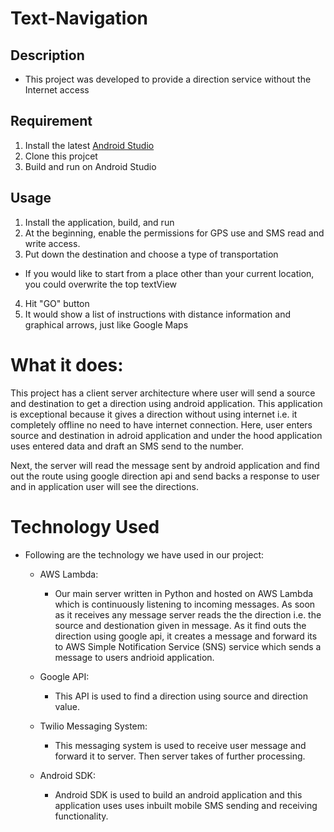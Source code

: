 # Text-Navigation

## Description
- This project was developed to provide a direction service without the Internet access

## Requirement
1. Install the latest [Android Studio](https://developer.android.com/studio/index.html)
2. Clone this projcet
3. Build and run on Android Studio

## Usage
1. Install the application, build, and run
2. At the beginning, enable the permissions for GPS use and SMS read and write access.
3. Put down the destination and choose a type of transportation  
  - If you would like to start from a place other than your current location, you could overwrite the top textView
4. Hit "GO" button
5. It would show a list of instructions with distance information and graphical arrows, just like Google Maps

# What it does:
  This project has a client server architecture where user will send a source and destination to get a direction using android    application. This application is exceptional because it gives a direction without using internet i.e. it completely offline no need to have internet connection. Here, user enters source and destination in adroid application and under the hood application uses entered data and draft an SMS send to the number.
  
  Next, the server will read the message sent by android application and find out the route using google direction api and send backs a response to user and in application user will see the directions.
  
# Technology Used

  * Following are the technology we have used in our project:
    * AWS Lambda:
      * Our main server written in Python and hosted on AWS Lambda which is continuously listening to incoming messages. As soon as it receives any message server reads the the direction i.e. the source and destionation given in message. As it find outs the direction using google api, it creates a message and forward its to AWS Simple Notification Service (SNS) service which sends a message to users andrioid application.
    
    * Google API:
      * This API is used to find a direction using source and direction value.
      
    * Twilio Messaging System:
      * This messaging system is used to receive user message and forward it to server. Then server takes of further processing.
      
    * Android SDK:
      * Android SDK is used to build an android application and this application uses uses inbuilt mobile SMS sending and receiving functionality.
      
